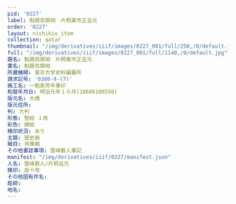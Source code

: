 ```yaml
---
pid: '0227'
label: 魁題百撰相　片桐東市正且元
order: '0227'
layout: nishikie_item
collection: qatar
thumbnail: "/img/derivatives/iiif/images/0227_001/full/250,/0/default.jpg"
full: "/img/derivatives/iiif/images/0227_001/full/1140,/0/default.jpg"
題名: 魁題百撰相　片桐東市正且元
書名: 魁題百撰相
所蔵機関: 東京大学史料編纂所
請求記号: '0380-9-(7)'
画工名: 一魁斎芳年筆印
和暦年月日: 明治元年１０月(18680100550)
版元名: 大橋
版元住所: 
判: 大判
形態: 竪絵 １枚
彩色: 錦絵
検印状況: あり
主題: 歴史画
細目: 肖像画
その他書誌事項: 雲峰散人筆記
manifest: "/img/derivatives/iiif/0227/manifest.json"
人名: 雲峰散人/片桐且元
検印: 辰十改
その他固有件名: 
彫師: 
地名: 
---
```

